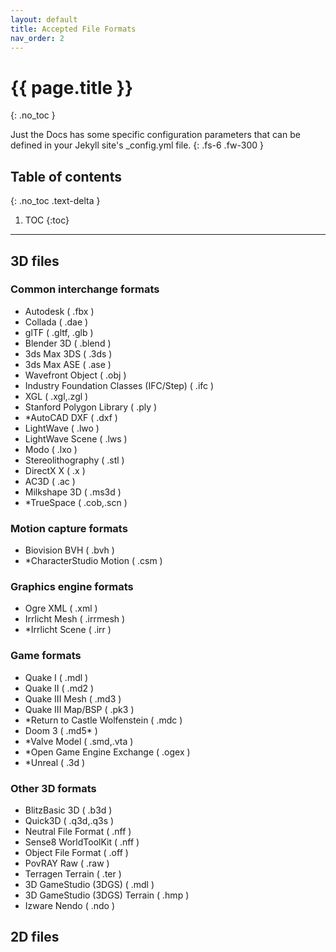 ```yaml
---
layout: default
title: Accepted File Formats
nav_order: 2
---
```


# {{ page.title }}
{: .no_toc }

Just the Docs has some specific configuration parameters that can be defined in your Jekyll site's _config.yml file.
{: .fs-6 .fw-300 }

## Table of contents
{: .no_toc .text-delta }

1. TOC
{:toc}

---

## 3D files

### Common interchange formats

* Autodesk ( .fbx )
* Collada ( .dae )
* glTF ( .gltf, .glb )
* Blender 3D ( .blend )
* 3ds Max 3DS ( .3ds )
* 3ds Max ASE ( .ase )
* Wavefront Object ( .obj )
* Industry Foundation Classes (IFC/Step) ( .ifc )
* XGL ( .xgl,.zgl )
* Stanford Polygon Library ( .ply )
* *AutoCAD DXF ( .dxf )
* LightWave ( .lwo )
* LightWave Scene ( .lws )
* Modo ( .lxo )
* Stereolithography ( .stl )
* DirectX X ( .x )
* AC3D ( .ac )
* Milkshape 3D ( .ms3d )
* *TrueSpace ( .cob,.scn )

### Motion capture formats

* Biovision BVH ( .bvh )
* *CharacterStudio Motion ( .csm )

### Graphics engine formats

* Ogre XML ( .xml )
* Irrlicht Mesh ( .irrmesh )
* *Irrlicht Scene ( .irr )

### Game formats

* Quake I ( .mdl )
* Quake II ( .md2 )
* Quake III Mesh ( .md3 )
* Quake III Map/BSP ( .pk3 )
* *Return to Castle Wolfenstein ( .mdc )
* Doom 3 ( .md5* )
* *Valve Model ( .smd,.vta )
* *Open Game Engine Exchange ( .ogex )
* *Unreal ( .3d )

### Other 3D formats

* BlitzBasic 3D ( .b3d )
* Quick3D ( .q3d,.q3s )
* Neutral File Format ( .nff )
* Sense8 WorldToolKit ( .nff )
* Object File Format ( .off )
* PovRAY Raw ( .raw )
* Terragen Terrain ( .ter )
* 3D GameStudio (3DGS) ( .mdl )
* 3D GameStudio (3DGS) Terrain ( .hmp )
* Izware Nendo ( .ndo )

## 2D files
